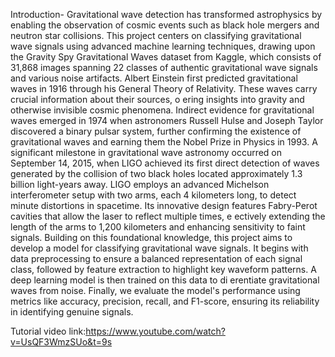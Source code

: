 Introduction-
 Gravitational wave detection has transformed astrophysics by enabling the observation of
 cosmic events such as black hole mergers and neutron star collisions. This project centers on
 classifying gravitational wave signals using advanced machine learning techniques, drawing
 upon the Gravity Spy Gravitational Waves dataset from Kaggle, which consists of 31,868
 images spanning 22 classes of authentic gravitational wave signals and various noise
 artifacts.
 Albert Einstein first predicted gravitational waves in 1916 through his General Theory of
 Relativity. These waves carry crucial information about their sources, o ering insights into
 gravity and otherwise invisible cosmic phenomena. Indirect evidence for gravitational
 waves emerged in 1974 when astronomers Russell Hulse and Joseph Taylor discovered a
 binary pulsar system, further confirming the existence of gravitational waves and earning
 them the Nobel Prize in Physics in 1993.
 A significant milestone in gravitational wave astronomy occurred on September 14, 2015,
 when LIGO achieved its first direct detection of waves generated by the collision of two
 black holes located approximately 1.3 billion light-years away. LIGO employs an advanced
 Michelson interferometer setup with two arms, each 4 kilometers long, to detect minute
 distortions in spacetime. Its innovative design features Fabry-Perot cavities that allow the
 laser to reflect multiple times, e ectively extending the length of the arms to 1,200
 kilometers and enhancing sensitivity to faint signals.
 Building on this foundational knowledge, this project aims to develop a model for classifying
 gravitational wave signals. It begins with data preprocessing to ensure a balanced
 representation of each signal class, followed by feature extraction to highlight key waveform
 patterns. A deep learning model is then trained on this data to di erentiate gravitational
 waves from noise. Finally, we evaluate the model's performance using metrics like accuracy,
 precision, recall, and F1-score, ensuring its reliability in identifying genuine signals.
 
Tutorial video link:https://www.youtube.com/watch?v=UsQF3WmzSUo&t=9s
